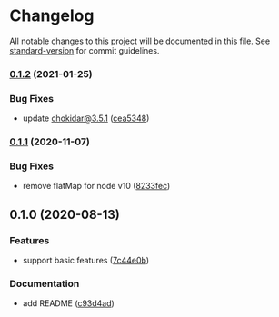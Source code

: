 # Changelog

All notable changes to this project will be documented in this file. See [standard-version](https://github.com/conventional-changelog/standard-version) for commit guidelines.

### [0.1.2](https://github.com/frouriojs/typeormer/compare/v0.1.1...v0.1.2) (2021-01-25)


### Bug Fixes

* update chokidar@3.5.1 ([cea5348](https://github.com/frouriojs/typeormer/commit/cea5348df6050d4c703b348d3783d8c476b69c35))

### [0.1.1](https://github.com/frouriojs/typeormer/compare/v0.1.0...v0.1.1) (2020-11-07)


### Bug Fixes

* remove flatMap for node v10 ([8233fec](https://github.com/frouriojs/typeormer/commit/8233fec7afb91338507550fab8b8ea3f00ad9845))

## 0.1.0 (2020-08-13)


### Features

* support basic features ([7c44e0b](https://github.com/frouriojs/typeormer/commit/7c44e0beb87e8ebac2b5e554ec5ebe787f45985e))


### Documentation

* add README ([c93d4ad](https://github.com/frouriojs/typeormer/commit/c93d4add64edeca9eea60ec4fa8ee9655537bb8d))
